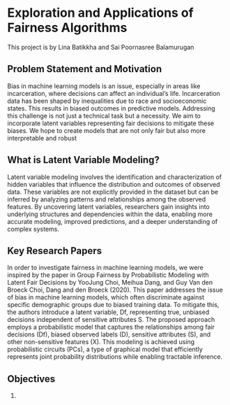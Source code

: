 # Exploration and Applications of Fairness Algorithms
This project is by Lina Batikkha and Sai Poornasree Balamurugan

## Problem Statement and Motivation 
Bias in machine learning models is an issue, especially in areas like incarceration, where decisions can affect an individual’s life. Incarceration data has been shaped by inequalities due to race and socioeconomic states. This results in biased outcomes in predictive models. Addressing this challenge is not just a technical task but a necessity. We aim to incorporate latent variables representing fair decisions to mitigate these biases. We hope to create models that are not only fair but also more interpretable and robust

## What is Latent Variable Modeling?
Latent variable modeling involves the identification and characterization of hidden variables that influence the distribution and outcomes of observed data. These variables are not explicitly provided in the dataset but can be inferred by analyzing patterns and relationships among the observed features. By uncovering latent variables, researchers gain insights into underlying structures and dependencies within the data, enabling more accurate modeling, improved predictions, and a deeper understanding of complex systems.

## Key Research Papers 
In order to investigate fairness in machine learning models, we were inspired by the paper in Group Fairness by Probabilistic Modeling with Latent Fair Decisions by YooJung Choi, Meihua Dang, and Guy Van den Broeck Choi, Dang and den Broeck (2020). This paper addresses the issue of bias in machine learning models, which often discriminate against specific demographic groups due to biased training data. To mitigate this, the authors introduce a latent variable, Df, representing true, unbiased decisions independent of sensitive attributes S. The proposed approach employs a probabilistic model that captures the relationships among fair decisions (Df), biased observed labels (D), sensitive attributes (S), and other non-sensitive features (X). This modeling is achieved using probabilistic circuits (PCs), a type of graphical model that efficiently represents joint probability distributions while enabling tractable inference.

## Objectives
1. 


